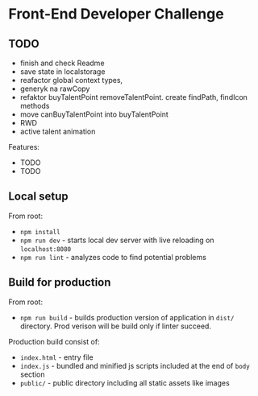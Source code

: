 # Front-End Developer Challenge

## TODO

- finish and check Readme
- save state in localstorage
- reafactor global context types,
- generyk na rawCopy
- refaktor buyTalentPoint removeTalentPoint. create findPath, findIcon methods
- move canBuyTalentPoint into buyTalentPoint
- RWD
- active talent animation

Features:

- TODO
- TODO

## Local setup

From root:

- `npm install`
- `npm run dev` - starts local dev server with live reloading on `localhost:8080`
- `npm run lint` - analyzes code to find potential problems

## Build for production

From root:

- `npm run build` - builds production version of application in `dist/` directory. Prod verison will be build only if linter succeed.

Production build consist of:

- `index.html` - entry file
- `index.js` - bundled and minified js scripts included at the end of `body` section
- `public/` - public directory including all static assets like images
